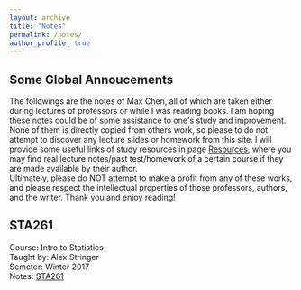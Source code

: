 ```yaml
---
layout: archive
title: "Notes"
permalink: /notes/
author_profile: true
---
```





## Some Global Annoucements      
The followings are the notes of Max Chen, all of which are taken either during lectures of professors or while I was reading books. I am hoping these notes could be of some assistance to one's study and improvement. None of them is directly copied from others work, so please to do not attempt to discover any lecture slides or homework from this site. I will provide some useful links of study resources in page [Resources](maxgniluynehc.github.io/pages/resources.md), where you may find real lecture notes/past test/homework of a certain course if they are made available by their author.        
Ultimately, please do NOT attempt to make a profit from any of these works, and please respect the intellectual properties of those professors, authors, and the writer. Thank you and enjoy reading!      


## STA261 
Course: Intro to Statistics       
Taught by: Alex Stringer        
Semeter: Winter 2017          
Notes: [STA261](https://maxgniluynehc.github.io/notes/STA261_Review.pdf)



















